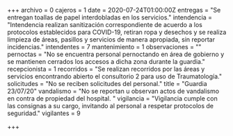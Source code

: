 +++
archivo = 0
cajeros = 1
date = 2020-07-24T01:00:00Z
entregas = "Se entregan toallas de papel interdobladas en los servicios."
intendencia = "Intendencia realizan sanitización correspondiente de acuerdo a los protocolos establecidos para COVID-19, retiran ropa y desechos y se realiza limpieza de áreas, pasillos y servicios de manera apropiada, sin reportar incidencias."
intendentes = 7
mantenimiento = 1
observaciones = ""
pernoctas = "No se encuentra personal pernoctando en área de gobierno y se mantienen cerrados los accesos a dicha zona durante la guardia."
recepcionista = 1
recorridos = "Se realizan recorridos por las áreas y servicios encontrando abierto el consultorio 2 para uso de Traumatología."
solicitudes = "No se reciben solicitudes del personal."
title = "Guardia 23/07/20"
vandalismo = "No se reportan u observan actos de vandalismo en contra de propiedad del hospital. "
vigilancia = "Vigilancia cumple con las consignas a su cargo, invitando al personal a respetar protocolos de seguridad."
vigilantes = 9

+++
